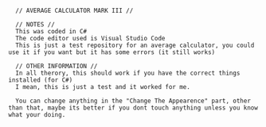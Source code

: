       // AVERAGE CALCULATOR MARK III // 
      
      // NOTES //
      This was coded in C#
      The code editor used is Visual Studio Code 
      This is just a test repository for an average calculator, you could use it if you want but it has some errors (it still works)
      
      // OTHER INFORMATION // 
      In all therory, this should work if you have the correct things installed (for C#)
      I mean, this is just a test and it worked for me.
      
      You can change anything in the "Change The Appearence" part, other than that, maybe its better if you dont touch anything unless you know what your doing.
      
